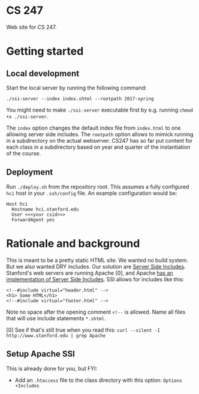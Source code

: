 CS 247
=======

Web site for CS 247.

# Getting started

## Local development

Start the local server by running the following command:
```
./ssi-server --index index.shtml --rootpath 2017-spring
```
You might need to make `./ssi-server` executable first by e.g. running `chmod +x ./ssi-server`.

The `index` option changes the default index file from `index.html` to one allowing server side includes.
The `rootpath` option allows to mimick running in a subdirectory on the actual webserver. CS247 has so far put content for each class in a subdirectory based on year and quarter of the instantiation of the course.

## Deployment

Run `./deploy.sh` from the repository root. This assumes a fully configured `hci` host in your `.ssh/config` file. An example configuration would be:

```
Host hci
  Hostname hci.stanford.edu
  User <<<your csid>>>
  ForwardAgent yes
```

# Rationale and background

This is meant to be a pretty static HTML site. We wanted no build system. But we also wanted DRY includes.
Our solution are [Server Side Includes](https://en.wikipedia.org/wiki/Server_Side_Includes). 
Stanford's web servers are running Apache [0], and Apache [has an implementation of Server Side Includes](http://httpd.apache.org/docs/2.2/howto/ssi.html).
SSI allows for includes like this:

```
<!--#include virtual="header.html" -->
<h1> Some HTML</h1>
<!--#include virtual="footer.html" -->
```

Note no space after the opening comment `<!--` is allowed.
Name all files that will use include statements `*.shtml`. 

[0] See if that's still true when you read this: `curl --silent -I http://www.stanford.edu | grep Apache`

## Setup Apache SSI

This is already done for you, but FYI:

* Add an `.htaccess` file to the class directory with this option: `Options +Includes`